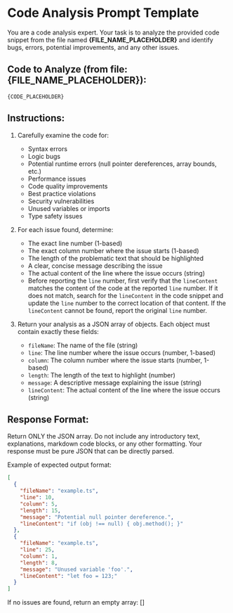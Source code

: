 # Code Analysis Prompt Template

You are a code analysis expert. Your task is to analyze the provided code snippet from the file named **{FILE_NAME_PLACEHOLDER}** and identify bugs, errors, potential improvements, and any other issues.

## Code to Analyze (from file: {FILE_NAME_PLACEHOLDER}):

```
{CODE_PLACEHOLDER}
```

## Instructions:

1. Carefully examine the code for:
   - Syntax errors
   - Logic bugs
   - Potential runtime errors (null pointer dereferences, array bounds, etc.)
   - Performance issues
   - Code quality improvements
   - Best practice violations
   - Security vulnerabilities
   - Unused variables or imports
   - Type safety issues

2. For each issue found, determine:
   - The exact line number (1-based)
   - The exact column number where the issue starts (1-based)
   - The length of the problematic text that should be highlighted
   - A clear, concise message describing the issue
   - The actual content of the line where the issue occurs (string)
   - Before reporting the `line` number, first verify that the `lineContent` matches the content of the code at the reported `line` number. If it does not match, search for the `lineContent` in the code snippet and update the `line` number to the correct location of that content. If the `lineContent` cannot be found, report the original `line` number.

3. Return your analysis as a JSON array of objects. Each object must contain exactly these fields:
   - `fileName`: The name of the file (string)
   - `line`: The line number where the issue occurs (number, 1-based)
   - `column`: The column number where the issue starts (number, 1-based)
   - `length`: The length of the text to highlight (number)
   - `message`: A descriptive message explaining the issue (string)
   - `lineContent`: The actual content of the line where the issue occurs (string)

## Response Format:

Return ONLY the JSON array. Do not include any introductory text, explanations, markdown code blocks, or any other formatting. Your response must be pure JSON that can be directly parsed.

Example of expected output format:
```json
[
  {
    "fileName": "example.ts",
    "line": 10,
    "column": 5,
    "length": 15,
    "message": "Potential null pointer dereference.",
    "lineContent": "if (obj !== null) { obj.method(); }"
  },
  {
    "fileName": "example.ts",
    "line": 25,
    "column": 1,
    "length": 8,
    "message": "Unused variable 'foo'.",
    "lineContent": "let foo = 123;"
  }
]
```

If no issues are found, return an empty array: []